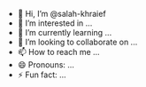 - 👋 Hi, I’m @salah-khraief
- 👀 I’m interested in ...
- 🌱 I’m currently learning ...
- 💞️ I’m looking to collaborate on ...
- 📫 How to reach me ...
- 😄 Pronouns: ...
- ⚡ Fun fact: ...

<!---
salah-khraief/salah-khraief is a ✨ special ✨ repository because its `README.md` (this file) appears on your GitHub profile.
You can click the Preview link to take a look at your changes.
--->
